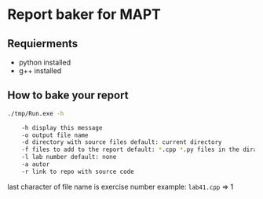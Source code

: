 # Report baker for MAPT

## Requierments
- python installed
- g++ installed

## How to bake your report

```bash
./tmp/Run.exe -h

    -h display this message
    -o output file name
    -d directory with source files default: current directory
    -f files to add to the report default: *.cpp *.py files in the diractory
    -l lab number default: none
    -a autor
    -r link to repo with source code
```
last character of file name is exercise number
example: `lab41.cpp` => 1